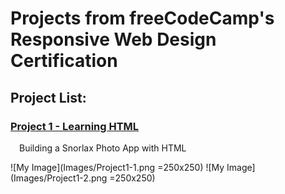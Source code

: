 # Projects from freeCodeCamp's Responsive Web Design Certification
## Project List:

### [Project 1 - Learning HTML](https://github.com/JMacioce/Responsive-Web-Design-Certification-Coursework/tree/main/Project%201%20Learning%20HTML%20Building%20Snorlax%20Photo%20App) <br>
&emsp;Building a Snorlax Photo App with HTML

![My Image](Images/Project1-1.png =250x250)
![My Image](Images/Project1-2.png =250x250)
